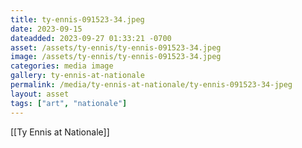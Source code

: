 ```yaml
---
title: ty-ennis-091523-34.jpeg
date: 2023-09-15
dateadded: 2023-09-27 01:33:21 -0700
asset: /assets/ty-ennis/ty-ennis-091523-34.jpeg
image: /assets/ty-ennis/ty-ennis-091523-34.jpeg
categories: media image
gallery: ty-ennis-at-nationale
permalink: /media/ty-ennis-at-nationale/ty-ennis-091523-34-jpeg
layout: asset
tags: ["art", "nationale"]
--- 
```

[[Ty Ennis at Nationale]]
